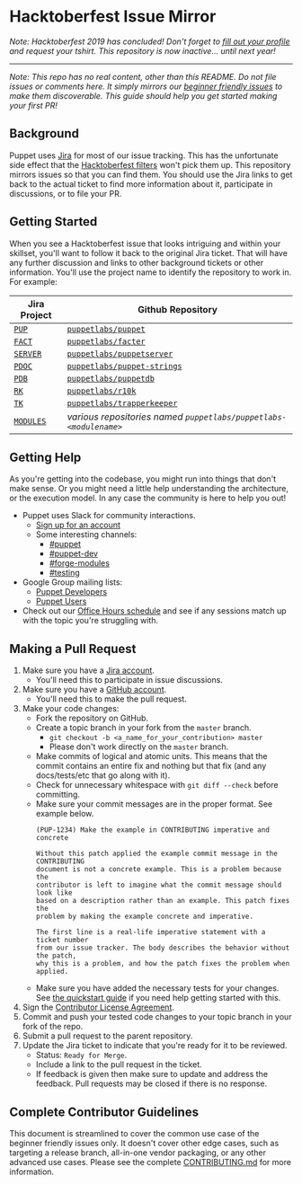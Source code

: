 # Hacktoberfest Issue Mirror

_Note: Hacktoberfest 2019 has concluded! Don't forget to [fill out your profile](https://hacktoberfest.digitalocean.com/profile)
and request your tshirt. This repository is now inactive... until next year!_

---------

_Note: This repo has no real content, other than this README. Do not file issues or comments
here. It simply mirrors our [beginner friendly issues](http://pup.pt/contribute) to make
them discoverable. This guide should help you get started making your first PR!_


## Background

Puppet uses [Jira](https://tickets.puppetlabs.com) for most of our issue tracking. This has the
unfortunate side effect that the [Hacktoberfest filters](https://github.com/search?utf8=✓&q=label%3Ahacktoberfest&type=Issues)
won't pick them up. This repository mirrors issues so that you can find them. You should use the
Jira links to get back to the actual ticket to find more information about it, participate in
discussions, or to file your PR.


## Getting Started

When you see a Hacktoberfest issue that looks intriguing and within your skillset, you'll want
to follow it back to the original Jira ticket. That will have any further discussion and links
to other background tickets or other information. You'll use the project name to identify the
repository to work in. For example:

| Jira Project                                               | Github Repository                                                           |
|------------------------------------------------------------|-----------------------------------------------------------------------------|
| [`PUP`](https://tickets.puppetlabs.com/browse/PUP)         | [`puppetlabs/puppet`](https://github.com/puppetlabs/puppet)                 |
| [`FACT`](https://tickets.puppetlabs.com/browse/FACT)       | [`puppetlabs/facter`](https://github.com/puppetlabs/facter)                 |
| [`SERVER`](https://tickets.puppetlabs.com/browse/SERVER)   | [`puppetlabs/puppetserver`](https://github.com/puppetlabs/puppetserver)     |
| [`PDOC`](https://tickets.puppetlabs.com/browse/PDOC)       | [`puppetlabs/puppet-strings`](https://github.com/puppetlabs/puppet-strings) |
| [`PDB`](https://tickets.puppetlabs.com/browse/PDB)         | [`puppetlabs/puppetdb`](https://github.com/puppetlabs/puppetdb)             |
| [`RK`](https://tickets.puppetlabs.com/browse/RK)           | [`puppetlabs/r10k`](https://github.com/puppetlabs/r10k)                     |
| [`TK`](https://tickets.puppetlabs.com/browse/TK)           | [`puppetlabs/trapperkeeper`](https://github.com/puppetlabs/trapperkeeper)   |
| [`MODULES`](https://tickets.puppetlabs.com/browse/MODULES) | _various repositories named `puppetlabs/puppetlabs-<modulename>`_           |


## Getting Help

As you're getting into the codebase, you might run into things that don't make sense. Or you
might need a little help understanding the architecture, or the execution model. In any case
the community is here to help you out!

* Puppet uses Slack for community interactions.
   * [Sign up for an account](https://slack.puppet.com)
   * Some interesting channels:
      * [#puppet](http://puppetcommunity.slack.com/app_redirect?channel=puppet)
      * [#puppet-dev](http://puppetcommunity.slack.com/app_redirect?channel=puppet-dev)
      * [#forge-modules](http://puppetcommunity.slack.com/app_redirect?channel=forge-modules)
      * [#testing](http://puppetcommunity.slack.com/app_redirect?channel=testing)
* Google Group mailing lists:
   * [Puppet Developers](https://groups.google.com/forum/#!forum/puppet-dev)
   * [Puppet Users](https://groups.google.com/forum/#!forum/puppet-users)
* Check out our [Office Hours schedule](https://puppet.com/community/office-hours) and see if
  any sessions match up with the topic you're struggling with.
  

## Making a Pull Request

1. Make sure you have a [Jira account](https://tickets.puppetlabs.com).
    * You'll need this to participate in issue discussions.
1. Make sure you have a [GitHub account](https://github.com/signup/free).
    * You'll need this to make the pull request.
1. Make your code changes:
    * Fork the repository on GitHub.
    * Create a topic branch in your fork from the `master` branch.
        * `git checkout -b <a_name_for_your_contribution> master`
        * Please don't work directly on the `master` branch.
    * Make commits of logical and atomic units. This means that the commit contains an entire
      fix and nothing but that fix (and any docs/tests/etc that go along with it).
    * Check for unnecessary whitespace with `git diff --check` before committing.
    * Make sure your commit messages are in the proper format. See example below.
        ```
        (PUP-1234) Make the example in CONTRIBUTING imperative and concrete

        Without this patch applied the example commit message in the CONTRIBUTING
        document is not a concrete example. This is a problem because the
        contributor is left to imagine what the commit message should look like
        based on a description rather than an example. This patch fixes the
        problem by making the example concrete and imperative.

        The first line is a real-life imperative statement with a ticket number
        from our issue tracker. The body describes the behavior without the patch,
        why this is a problem, and how the patch fixes the problem when applied.
        ```
    * Make sure you have added the necessary tests for your changes. See
      [the quickstart guide](https://github.com/puppetlabs/puppet/blob/master/docs/quickstart.md)
      if you need help getting started with this.
1. Sign the [Contributor License Agreement](https://cla.puppet.com).
1. Commit and push your tested code changes to your topic branch in your fork of the repo.
1. Submit a pull request to the parent repository.
1. Update the Jira ticket to indicate that you're ready for it to be reviewed.
    * Status: `Ready for Merge`.
    * Include a link to the pull request in the ticket.
    * If feedback is given then make sure to update and address the feedback. Pull requests
      may be closed if there is no response.


## Complete Contributor Guidelines

This document is streamlined to cover the common use case of the beginner friendly issues only.
It doesn't cover other edge cases, such as targeting a release branch, all-in-one vendor packaging,
or any other advanced use cases. Please see the complete [CONTRIBUTING.md](https://github.com/puppetlabs/.github/blob/master/CONTRIBUTING.md)
for more information.

